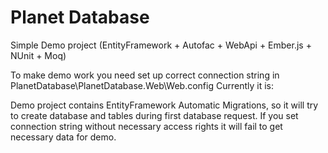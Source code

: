 # Planet Database
Simple Demo project (EntityFramework + Autofac + WebApi + Ember.js + NUnit + Moq)

To make demo work you need set up correct connection string in PlanetDatabase\PlanetDatabase.Web\Web.config
Currently it is:
<connectionStrings>
      <add name="Default"
         connectionString="Server=localhost\sqlexpress;Database=PlanetDatabase;Persist Security Info=True;integrated security=true;"
         providerName="System.Data.SqlClient" />
    </connectionStrings>

Demo project contains EntityFramework Automatic Migrations, so it will try to create database and tables during first database request. If you set connection string without necessary access rights it will fail to get necessary data for demo.